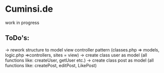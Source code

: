 ﻿# Cuminsi.de

work in progress

## ToDo's:

-> rework structure to model view controller pattern (classes.php => models, logic.php =>controllers, sites = view)
-> create class user as model (all functions like: createUser, getUser etc.)
-> create class post as model (all functions like: createPost, editPost, LikePost)
